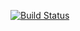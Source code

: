 [![Build Status](https://secure.travis-ci.org/aleafs/iservice-client.png?branch=master)](http://travis-ci.org/aleafs/iservice-client)
